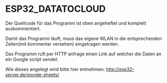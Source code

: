 # ESP32_DATATOCLOUD

Der Quellcode für das Programm ist oben angeheftet und komplett auskommentiert.

Damit das Programm läuft, muss das eigene WLAN in die entsprechenden Zeilen(mit kommentar versehen) eingetragen werden.

Das Programm ruft per HTTP anfrage einen Link auf welcher die Daten an ein Google script sendet.

Wie dieses angelegt wird bitte hier entnehmen:
http://esp32-server.de/google-sheets/
